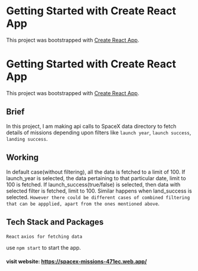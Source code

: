 # Getting Started with Create React App

This project was bootstrapped with [Create React App](https://github.com/facebook/create-react-app).

# Getting Started with Create React App

This project was bootstrapped with [Create React App](https://github.com/facebook/create-react-app).

## Brief
  In this project, I am making api calls to SpaceX data directory to fetch details of missions depending
  upon filters like `launch year`, `launch success`, `landing success`.
  
## Working
  In default case(without filtering), all the data is fetched to a limit of 100.
  If launch_year is selected, the data pertaining to that particular date, limit to 100 is fetched.
  If launch_success(true/false) is selected, then data with selected filter is fetched, limit to 100.
  Similar happens when land_success is selected.
  `However there could be different cases of combined filtering that can be appplied, apart from the ones mentioned above`.
  
  
 ## Tech Stack and Packages
 
 `React`
 `axios for fetching data`
 
 use `npm start` to start the app.

#### visit website: https://spacex-missions-471ec.web.app/
 
